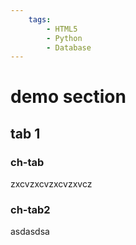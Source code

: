```yaml
---
    tags:
        - HTML5
        - Python
        - Database
---
```



# demo section

## tab 1
### ch-tab
zxcvzxcvzxcvzxvcz
### ch-tab2
asdasdsa